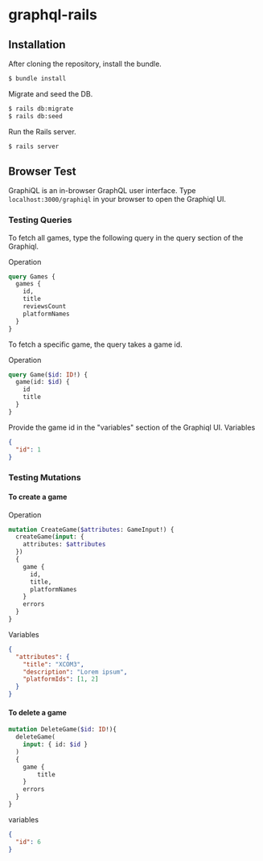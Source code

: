 # graphql-rails

## Installation

After cloning the repository, install the bundle.
```bash
$ bundle install
```

Migrate and seed the DB.
```bash
$ rails db:migrate
$ rails db:seed
```

Run the Rails server.
```bash
$ rails server
```

## Browser Test

GraphiQL is an in-browser GraphQL user interface. Type `localhost:3000/graphiql` in your browser to open the Graphiql UI.

### Testing Queries
To fetch all games, type the following query in the query section of the Graphiql.

Operation
```graphql
query Games {
  games {
    id,
    title
    reviewsCount
    platformNames
  }
}
```

To fetch a specific game, the query takes a game id.

Operation
```graphql
query Game($id: ID!) {
  game(id: $id) {
    id
    title
  }
}
```

Provide the game id in the "variables" section of the Graphiql UI.
Variables
```json
{
  "id": 1
}
```

### Testing Mutations
#### To create a  game

Operation
```graphql
mutation CreateGame($attributes: GameInput!) {
  createGame(input: {
    attributes: $attributes
  })
  {
    game {
      id,
      title,
      platformNames
    }
    errors
  }
}
```

Variables
```json
{
  "attributes": {
    "title": "XCOM3",
    "description": "Lorem ipsum",
    "platformIds": [1, 2]
  }
}
```

#### To delete a game
```graphql
mutation DeleteGame($id: ID!){
  deleteGame(
    input: { id: $id }
  )
  {
    game {
	    title
    }
    errors
  }
}
```

variables
```json
{
  "id": 6
}
```
